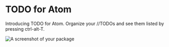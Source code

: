# TODO for Atom

Introducing TODO for Atom. Organize your //TODOs and see them listed by pressing ctrl-alt-T.

![A screenshot of your package](http://i.imgur.com/5u5cGji.png)
